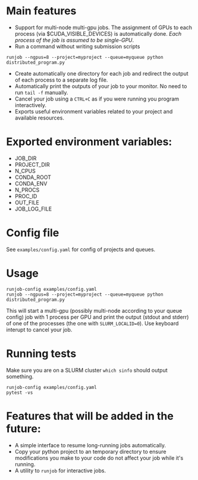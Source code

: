# Main features
- Support for multi-node multi-gpu jobs. The assignment of GPUs to each process (via $CUDA_VISIBLE_DEVICES) is automatically done. *Each process of the job is assumed to be single-GPU*.
- Run a command without writing submission scripts
```
runjob --ngpus=8 --project=myproject --queue=myqueue python distributed_program.py
```
- Create automatically one directory for each job and redirect the output of each process to a separate log file.
- Automatically print the outputs of your job to your monitor. No need to run `tail -f` manually.
- Cancel your job using a `CTRL+C` as if you were running you program interactively.
- Exports useful environment variables related to your project and available resources.

# Exported environment variables:
- JOB_DIR
- PROJECT_DIR
- N_CPUS
- CONDA_ROOT
- CONDA_ENV
- N_PROCS
- PROC_ID
- OUT_FILE
- JOB_LOG_FILE

# Config file
See `examples/config.yaml` for config of projects and queues.

# Usage
```
runjob-config examples/config.yaml
runjob --ngpus=8 --project=myproject --queue=myqueue python distributed_program.py
```
This will start a multi-gpu (possibly multi-node according to your queue config) job with 1 process per GPU and print the output (stdout and stderr) of one of the processes  (the one with `SLURM_LOCALID=0`).
Use keyboard interupt to cancel your job.

# Running tests
Make sure you are on a SLURM cluster `which sinfo` should output something.
```
runjob-config examples/config.yaml
pytest -vs
```

# Features that will be added in the future:
- A simple interface to resume long-running jobs automatically.
- Copy your python project to an temporary directory to ensure modifications you make to your code do not affect your job while it's running.
- A utility to `runjob` for interactive jobs.
